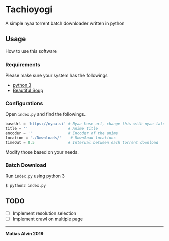 # Tachioyogi
A simple nyaa torrent batch downloader written in python

## Usage

How to use this software

### Requirements

Please make sure your system has the followings
- [python 3](https://www.python.org/)
- [Beautiful Soup](https://www.crummy.com/software/BeautifulSoup/bs4/doc/)

### Configurations

Open `index.py` and find the followings.

```python
baseUrl = 'https://nyaa.si' # Nyaa base url, change this with nyaa latest url 
title = ''                  # Anime title
encoder = ''                # Encoder of the anime
location = './Downloads/'    # Download locations
timeOut = 0.5               # Interval between each torrent download
```

Modify those based on your needs.

### Batch Download

Run `index.py` using python 3

```sh
$ python3 index.py
```

## TODO
* [ ] Implement resolution selection
* [ ] Implement crawl on multiple page

---
**Matias Alvin 2019**
